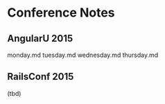 # Conference Notes

## AngularU 2015
monday.md
tuesday.md
wednesday.md
thursday.md

## RailsConf 2015
(tbd)
